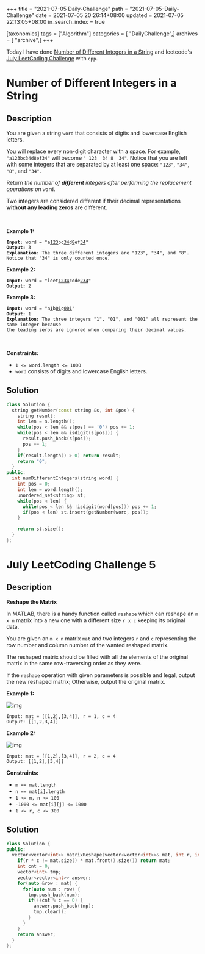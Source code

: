+++
title = "2021-07-05 Daily-Challenge"
path = "2021-07-05-Daily-Challenge"
date = 2021-07-05 20:26:14+08:00
updated = 2021-07-05 22:13:05+08:00
in_search_index = true

[taxonomies]
tags = ["Algorithm"]
categories = [ "DailyChallenge",]
archives = [ "archive",]
+++

Today I have done [Number of Different Integers in a String](https://leetcode.com/problems/number-of-different-integers-in-a-string/description/) and leetcode's [July LeetCoding Challenge](https://leetcode.com/explore/challenge/card/july-leetcoding-challenge-2021/608/week-1-july-1st-july-7th/3803/) with `cpp`.

<!-- more -->

# Number of Different Integers in a String

## Description

<p>You are given a string <code>word</code> that consists of digits and lowercase English letters.</p>

<p>You will replace every non-digit character with a space. For example, <code>&quot;a123bc34d8ef34&quot;</code> will become <code>&quot; 123&nbsp; 34 8&nbsp; 34&quot;</code>. Notice that you are left with some integers that are separated by at least one space: <code>&quot;123&quot;</code>, <code>&quot;34&quot;</code>, <code>&quot;8&quot;</code>, and <code>&quot;34&quot;</code>.</p>

<p>Return <em>the number of <strong>different</strong> integers after performing the replacement operations on </em><code>word</code>.</p>

<p>Two integers are considered different if their decimal representations <strong>without any leading zeros</strong> are different.</p>

<p>&nbsp;</p>
<p><strong>Example 1:</strong></p>

<pre><code><strong>Input:</strong> word = &quot;a<u>123</u>bc<u>34</u>d<u>8</u>ef<u>34</u>&quot;
<strong>Output:</strong> 3
<strong>Explanation: </strong>The three different integers are &quot;123&quot;, &quot;34&quot;, and &quot;8&quot;. Notice that &quot;34&quot; is only counted once.
</code></pre>

<p><strong>Example 2:</strong></p>

<pre><code><strong>Input:</strong> word = &quot;leet<u>1234</u>code<u>234</u>&quot;
<strong>Output:</strong> 2
</code></pre>

<p><strong>Example 3:</strong></p>

<pre><code><strong>Input:</strong> word = &quot;a<u>1</u>b<u>01</u>c<u>001</u>&quot;
<strong>Output:</strong> 1
<strong>Explanation: </strong>The three integers &quot;1&quot;, &quot;01&quot;, and &quot;001&quot; all represent the same integer because
the leading zeros are ignored when comparing their decimal values.
</code></pre>

<p>&nbsp;</p>
<p><strong>Constraints:</strong></p>

<ul>
	<li><code>1 &lt;= word.length &lt;= 1000</code></li>
	<li><code>word</code> consists of digits and lowercase English letters.</li>
</ul>

## Solution

``` cpp
class Solution {
  string getNumber(const string &s, int &pos) {
    string result;
    int len = s.length();
    while(pos < len && s[pos] == '0') pos += 1;
    while(pos < len && isdigit(s[pos])) {
      result.push_back(s[pos]);
      pos += 1;
    }
    if(result.length() > 0) return result;
    return "0";
  }
public:
  int numDifferentIntegers(string word) {
    int pos = 0;
    int len = word.length();
    unordered_set<string> st;
    while(pos < len) {
      while(pos < len && !isdigit(word[pos])) pos += 1;
      if(pos < len) st.insert(getNumber(word, pos));
    }

    return st.size();
  }
};
```

# July LeetCoding Challenge 5

## Description

**Reshape the Matrix**

In MATLAB, there is a handy function called `reshape` which can reshape an `m x n` matrix into a new one with a different size `r x c` keeping its original data.

You are given an `m x n` matrix `mat` and two integers `r` and `c` representing the row number and column number of the wanted reshaped matrix.

The reshaped matrix should be filled with all the elements of the original matrix in the same row-traversing order as they were.

If the `reshape` operation with given parameters is possible and legal, output the new reshaped matrix; Otherwise, output the original matrix.

 

**Example 1:**

![img](https://assets.leetcode.com/uploads/2021/04/24/reshape1-grid.jpg)

```
Input: mat = [[1,2],[3,4]], r = 1, c = 4
Output: [[1,2,3,4]]
```

**Example 2:**

![img](https://assets.leetcode.com/uploads/2021/04/24/reshape2-grid.jpg)

```
Input: mat = [[1,2],[3,4]], r = 2, c = 4
Output: [[1,2],[3,4]]
```

 

**Constraints:**

- `m == mat.length`
- `n == mat[i].length`
- `1 <= m, n <= 100`
- `-1000 <= mat[i][j] <= 1000`
- `1 <= r, c <= 300`

## Solution

``` cpp
class Solution {
public:
  vector<vector<int>> matrixReshape(vector<vector<int>>& mat, int r, int c) {
    if(r * c != mat.size() * mat.front().size()) return mat;
    int cnt = 0;
    vector<int> tmp;
    vector<vector<int>> answer;
    for(auto &row : mat) {
      for(auto num : row) {
        tmp.push_back(num);
        if(++cnt % c == 0) {
          answer.push_back(tmp);
          tmp.clear();
        }
      }
    }
    return answer;
  }
};
```
